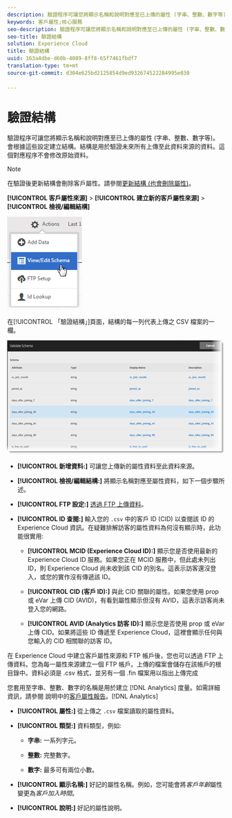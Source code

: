 ```yaml
---
description: 驗證程序可讓您將顯示名稱和說明對應至已上傳的屬性 (字串、整數、數字等)。會根據這些設定建立結構。結構是用於驗證未來所有上傳至此資料來源的資料。這個對應程序不會修改原始資料。
keywords: 客戶屬性;核心服務
seo-description: 驗證程序可讓您將顯示名稱和說明對應至已上傳的屬性 (字串、整數、數字等)。會根據這些設定建立結構。結構是用於驗證未來所有上傳至此資料來源的資料。這個對應程序不會修改原始資料。
seo-title: 驗證結構
solution: Experience Cloud
title: 驗證結構
uuid: 163a4dbe-d60b-4089-8ff8-65f7461fbdf7
translation-type: tm+mt
source-git-commit: d304e625bd2125854d9ed932674522284995e030

---
```



# 驗證結構

驗證程序可讓您將顯示名稱和說明對應至已上傳的屬性 (字串、整數、數字等)。會根據這些設定建立結構。結構是用於驗證未來所有上傳至此資料來源的資料。這個對應程序不會修改原始資料。

>[!NOTE]
>
>在驗證後更新結構會刪除客戶屬性。請參閱[更新結構 (也會刪除屬性)](../attributes/t-crs-usecase.md#task_6568898BB7C44A42ABFB86532B89063C)。

**[!UICONTROL 客戶屬性來源]** &gt; **[!UICONTROL 建立新的客戶屬性來源]** &gt; **[!UICONTROL 檢視/編輯結構]**

![](assets/view_edit_schema.png)

在[!UICONTROL 「驗證結構」]頁面，結構的每一列代表上傳之 CSV 檔案的一欄。

![](assets/06_crs_usecase.png)

* **[!UICONTROL 新增資料:]** 可讓您上傳新的屬性資料至此資料來源。

* **[!UICONTROL 檢視/編輯結構:]** 將顯示名稱對應至屬性資料，如下一個步驟所述。

* **[!UICONTROL FTP 設定:]** [透過 FTP 上傳資料](../attributes/t-upload-attributes-ftp.md#task_591C3B6733424718A62453D2F8ADF73B)。

* **[!UICONTROL ID 查閱:]** 輸入您的 `.csv` 中的客戶 ID (CID) 以查閱該 ID 的 Experience Cloud 資訊。在疑難排解訪客的屬性資料為何沒有顯示時，此功能很實用:

   * **[!UICONTROL MCID (Experience Cloud ID):]** 顯示您是否使用最新的 Experience Cloud ID 服務。如果您正在 MCID 服務中，但此處未列出 ID，則 Experience Cloud 尚未收到該 CID 的別名。這表示訪客還沒登入，或您的實作沒有傳遞該 ID。

   * **[!UICONTROL CID (客戶 ID):]** 與此 CID 關聯的屬性。如果您使用 prop 或 eVar 上傳 CID (AVID)，有看到屬性顯示但沒有 AVID，這表示訪客尚未登入您的網路。

   * **[!UICONTROL AVID (Analytics 訪客 ID):]** 顯示您是否使用 prop 或 eVar 上傳 CID。如果將這些 ID 傳遞至 Experience Cloud，這裡會顯示任何與您輸入的 CID 相關聯的訪客 ID。

在 Experience Cloud 中建立客戶屬性來源和 FTP 帳戶後，您也可以透過 FTP 上傳資料。您為每一屬性來源建立一個 FTP 帳戶。上傳的檔案會儲存在該帳戶的根目錄中。資料必須是 .csv 格式，並另有一個 .fin 檔案用以指出上傳完成

您套用至字串、整數、數字的名稱是用於建立 [!DNL Analytics] 度量。如需詳細資訊，請參閱 說明中的[客戶屬性報告](https://docs.adobe.com/help/en/analytics/components/variables/dimensions-reports/reports-customer-attributes.html)。[!DNL Analytics]

* **[!UICONTROL 屬性:]** 從上傳之 `.csv` 檔案讀取的屬性資料。

* **[!UICONTROL 類型:]** 資料類型，例如:

   * **字串:** 一系列字元。

   * **整數:** 完整數字。

   * **數字:** 最多可有兩位小數。

* **[!UICONTROL 顯示名稱:]** 好記的屬性名稱。例如，您可能會將&#x200B;*客戶年齡*&#x200B;屬性變更為&#x200B;*客戶加入時間*。

* **[!UICONTROL 說明:]** 好記的屬性說明。
